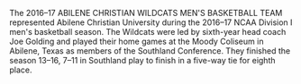The 2016–17 ABILENE CHRISTIAN WILDCATS MEN'S BASKETBALL TEAM represented Abilene Christian University during the 2016–17 NCAA Division I men's basketball season. The Wildcats were led by sixth-year head coach Joe Golding and played their home games at the Moody Coliseum in Abilene, Texas as members of the Southland Conference. They finished the season 13–16, 7–11 in Southland play to finish in a five-way tie for eighth place.
